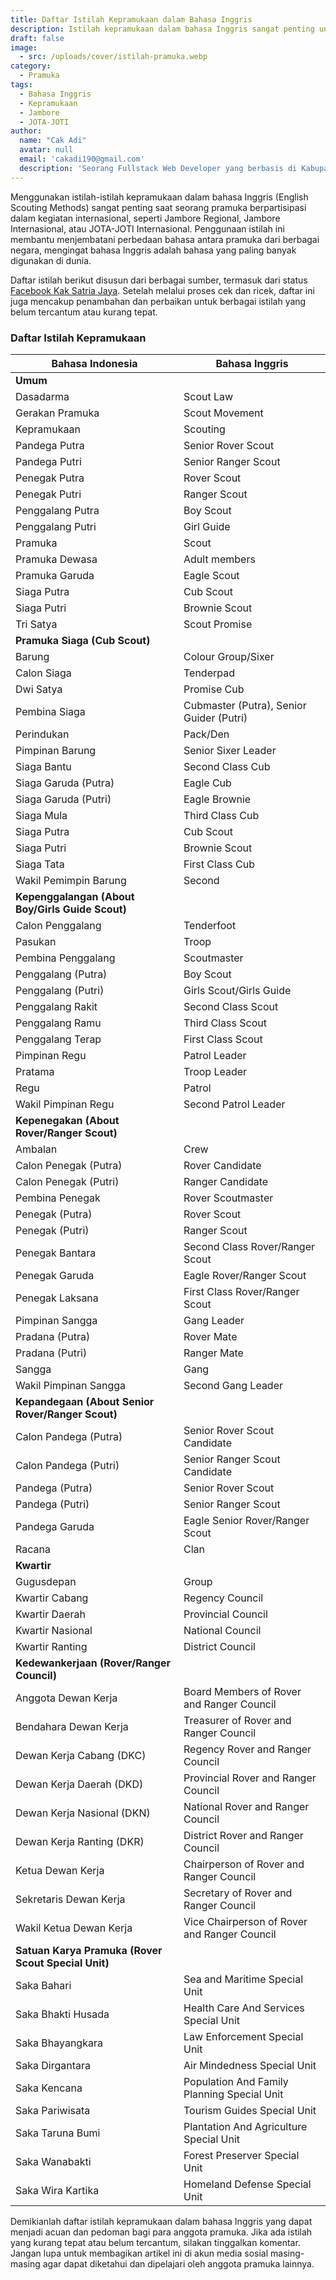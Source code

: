 ```yaml
---
title: Daftar Istilah Kepramukaan dalam Bahasa Inggris
description: Istilah kepramukaan dalam bahasa Inggris sangat penting untuk kegiatan internasional seperti Jambore dan JOTA-JOTI, membantu pramuka dari berbagai negara berkomunikasi lebih efektif. Artikel ini menyajikan daftar istilah kepramukaan dalam bahasa Inggris yang telah diperiksa dari berbagai sumber, termasuk istilah umum, kesiagaan, kepenggalangan, kepenegakan, kepandegaan, dewan kerja, dan satuan karya pramuka, disusun dalam tabel yang mudah dipahami. Komentar untuk perbaikan dan pembagian artikel ini di media sosial sangat diharapkan agar lebih banyak anggota pramuka dapat memanfaatkannya.
draft: false
image:
  - src: /uploads/cover/istilah-pramuka.webp
category:
  - Pramuka
tags:
  - Bahasa Inggris
  - Kepramukaan
  - Jambore
  - JOTA-JOTI
author:
  name: "Cak Adi"
  avatar: null
  email: 'cakadi190@gmail.com'
  description: 'Seorang Fullstack Web Developer yang berbasis di Kabupaten Ngawi yang suka sekali dengan desain dan juga hal yang berbau teknologi.'
---
```


Menggunakan istilah-istilah kepramukaan dalam bahasa Inggris (English Scouting Methods) sangat penting saat seorang pramuka berpartisipasi dalam kegiatan internasional, seperti Jambore Regional, Jambore Internasional, atau JOTA-JOTI Internasional. Penggunaan istilah ini membantu menjembatani perbedaan bahasa antara pramuka dari berbagai negara, mengingat bahasa Inggris adalah bahasa yang paling banyak digunakan di dunia.

Daftar istilah berikut disusun dari berbagai sumber, termasuk dari status [Facebook Kak Satria Jaya](https://www.facebook.com/Kak.Sakti/posts/1186467081376042). Setelah melalui proses cek dan ricek, daftar ini juga mencakup penambahan dan perbaikan untuk berbagai istilah yang belum tercantum atau kurang tepat.

### Daftar Istilah Kepramukaan

| **Bahasa Indonesia**                 | **Bahasa Inggris**                   |
|--------------------------------------|--------------------------------------|
| **Umum**                                                                   ||
| Dasadarma                            | Scout Law                            |
| Gerakan Pramuka                      | Scout Movement                       |
| Kepramukaan                          | Scouting                             |
| Pandega Putra                        | Senior Rover Scout                   |
| Pandega Putri                        | Senior Ranger Scout                  |
| Penegak Putra                        | Rover Scout                          |
| Penegak Putri                        | Ranger Scout                         |
| Penggalang Putra                     | Boy Scout                            |
| Penggalang Putri                     | Girl Guide                           |
| Pramuka                              | Scout                                |
| Pramuka Dewasa                       | Adult members                        |
| Pramuka Garuda                       | Eagle Scout                          |
| Siaga Putra                          | Cub Scout                            |
| Siaga Putri                          | Brownie Scout                        |
| Tri Satya                            | Scout Promise                        |
| **Pramuka Siaga (Cub Scout)**                                              ||
| Barung                               | Colour Group/Sixer                   |
| Calon Siaga                          | Tenderpad                            |
| Dwi Satya                            | Promise Cub                          |
| Pembina Siaga                        | Cubmaster (Putra), Senior Guider (Putri) |
| Perindukan                           | Pack/Den                             |
| Pimpinan Barung                      | Senior Sixer Leader                  |
| Siaga Bantu                          | Second Class Cub                     |
| Siaga Garuda (Putra)                 | Eagle Cub                            |
| Siaga Garuda (Putri)                 | Eagle Brownie                        |
| Siaga Mula                           | Third Class Cub                      |
| Siaga Putra                          | Cub Scout                            |
| Siaga Putri                          | Brownie Scout                        |
| Siaga Tata                           | First Class Cub                      |
| Wakil Pemimpin Barung                | Second                               |
| **Kepenggalangan (About Boy/Girls Guide Scout)**                            |
| Calon Penggalang                     | Tenderfoot                           |
| Pasukan                              | Troop                                |
| Pembina Penggalang                   | Scoutmaster                          |
| Penggalang (Putra)                   | Boy Scout                            |
| Penggalang (Putri)                   | Girls Scout/Girls Guide              |
| Penggalang Rakit                     | Second Class Scout                   |
| Penggalang Ramu                      | Third Class Scout                    |
| Penggalang Terap                     | First Class Scout                    |
| Pimpinan Regu                        | Patrol Leader                        |
| Pratama                              | Troop Leader                         |
| Regu                                 | Patrol                               |
| Wakil Pimpinan Regu                  | Second Patrol Leader                 |
| **Kepenegakan (About Rover/Ranger Scout)**                                 ||
| Ambalan                              | Crew                                 |
| Calon Penegak (Putra)                | Rover Candidate                      |
| Calon Penegak (Putri)                | Ranger Candidate                     |
| Pembina Penegak                      | Rover Scoutmaster                    |
| Penegak (Putra)                      | Rover Scout                          |
| Penegak (Putri)                      | Ranger Scout                         |
| Penegak Bantara                      | Second Class Rover/Ranger Scout      |
| Penegak Garuda                       | Eagle Rover/Ranger Scout             |
| Penegak Laksana                      | First Class Rover/Ranger Scout       |
| Pimpinan Sangga                      | Gang Leader                          |
| Pradana (Putra)                      | Rover Mate                           |
| Pradana (Putri)                      | Ranger Mate                          |
| Sangga                               | Gang                                 |
| Wakil Pimpinan Sangga                | Second Gang Leader                   |
| **Kepandegaan (About Senior Rover/Ranger Scout)**                          ||
| Calon Pandega (Putra)                | Senior Rover Scout Candidate         |
| Calon Pandega (Putri)                | Senior Ranger Scout Candidate        |
| Pandega (Putra)                      | Senior Rover Scout                   |
| Pandega (Putri)                      | Senior Ranger Scout                  |
| Pandega Garuda                       | Eagle Senior Rover/Ranger Scout      |
| Racana                               | Clan                                 |
| **Kwartir**                          |                                      |
| Gugusdepan                           | Group                                |
| Kwartir Cabang                       | Regency Council                      |
| Kwartir Daerah                       | Provincial Council                   |
| Kwartir Nasional                     | National Council                     |
| Kwartir Ranting                      | District Council                     |
| **Kedewankerjaan (Rover/Ranger Council)**                                  ||
| Anggota Dewan Kerja                  | Board Members of Rover and Ranger Council |
| Bendahara Dewan Kerja                | Treasurer of Rover and Ranger Council |
| Dewan Kerja Cabang (DKC)             | Regency Rover and Ranger Council     |
| Dewan Kerja Daerah (DKD)             | Provincial Rover and Ranger Council  |
| Dewan Kerja Nasional (DKN)           | National Rover and Ranger Council    |
| Dewan Kerja Ranting (DKR)            | District Rover and Ranger Council    |
| Ketua Dewan Kerja                    | Chairperson of Rover and Ranger Council |
| Sekretaris Dewan Kerja               | Secretary of Rover and Ranger Council |
| Wakil Ketua Dewan Kerja              | Vice Chairperson of Rover and Ranger Council |
| **Satuan Karya Pramuka (Rover Scout Special Unit)**                        ||
| Saka Bahari                          | Sea and Maritime Special Unit        |
| Saka Bhakti Husada                   | Health Care And Services Special Unit|
| Saka Bhayangkara                     | Law Enforcement Special Unit         |
| Saka Dirgantara                      | Air Mindedness Special Unit          |
| Saka Kencana                         | Population And Family Planning Special Unit |
| Saka Pariwisata                      | Tourism Guides Special Unit          |
| Saka Taruna Bumi                     | Plantation And Agriculture Special Unit |
| Saka Wanabakti                       | Forest Preserver Special Unit        |
| Saka Wira Kartika                    | Homeland Defense Special Unit        |

Demikianlah daftar istilah kepramukaan dalam bahasa Inggris yang dapat menjadi acuan dan pedoman bagi para anggota pramuka. Jika ada istilah yang kurang tepat atau belum tercantum, silakan tinggalkan komentar. Jangan lupa untuk membagikan artikel ini di akun media sosial masing-masing agar dapat diketahui dan dipelajari oleh anggota pramuka lainnya.
